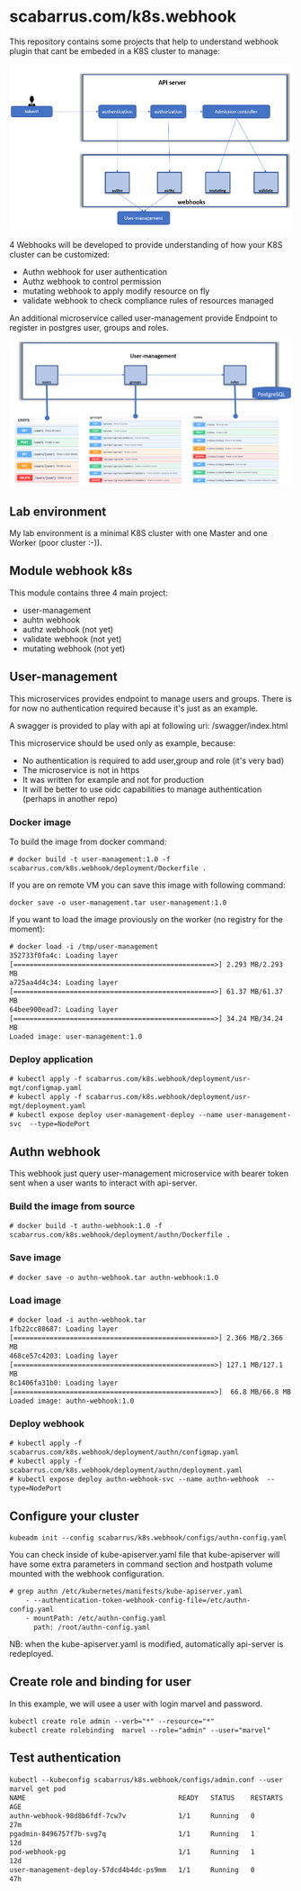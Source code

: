 # scabarrus.com/k8s.webhook
This repository contains some projects that help to understand webhook plugin that cant be embeded in a K8S cluster to manage:

![alt text](https://github.com/scabarrus/scabarrus.com/blob/master/k8s_webhook.PNG)

4 Webhooks will be developed to provide understanding of how your K8S cluster can be customized:
* Authn webhook for user authentication
* Authz webhook to control permission
* mutating webhook to apply modify resource on fly
* validate webhook to check compliance rules of resources managed

An additional microservice called user-management provide Endpoint to register in postgres user, groups and roles.

![alt text](https://github.com/scabarrus/scabarrus.com/blob/master/user-management.PNG)

## Lab environment
My lab environment is a minimal K8S cluster with one Master and one Worker (poor cluster :-)).

## Module webhook k8s

This module contains three 4 main project:
- user-management 
- auhtn webhook 
- authz webhook (not yet)
- validate webhook (not yet)
- mutating webhook (not yet)

## User-management
This microservices provides endpoint to manage users and groups.
There is for now no authentication required because it's just as an example.

A swagger is provided to play with api at following uri: /swagger/index.html

This microservice should be used only as example, because:
* No authentication is required to add user,group and role (it's very bad)
* The microservice is not in https 
* It was written for example and not for production
* It will be better to use oidc capabilities to manage authentication (perhaps in another repo)

### Docker image 
To build the image from docker command:
```
# docker build -t user-management:1.0 -f scabarrus.com/k8s.webhook/deployment/Dockerfile . 
```

If you are on remote VM you can save this image with following command:
```
docker save -o user-management.tar user-management:1.0
```

If you want to load the image proviously on the worker (no registry for the moment):<br>
```
# docker load -i /tmp/user-management
352733f0fa4c: Loading layer [==================================================>] 2.293 MB/2.293 MB
a725aa4d4c34: Loading layer [==================================================>] 61.37 MB/61.37 MB
64bee900ead7: Loading layer [==================================================>] 34.24 MB/34.24 MB
Loaded image: user-management:1.0
```

### Deploy application
```
# kubectl apply -f scabarrus.com/k8s.webhook/deployment/usr-mgt/configmap.yaml
# kubectl apply -f scabarrus.com/k8s.webhook/deployment/usr-mgt/deployment.yaml
# kubectl expose deploy user-management-deploy --name user-management-svc  --type=NodePort
```

## Authn webhook
This webhook just query user-management microservice with bearer token sent when a user wants to interact with api-server.

### Build the image from source
```
# docker build -t authn-webhook:1.0 -f scabarrus.com/k8s.webhook/deployment/authn/Dockerfile .
```

### Save image
```
# docker save -o authn-webhook.tar authn-webhook:1.0
```

### Load image
```
# docker load -i authn-webhook.tar 
1fb22cc88687: Loading layer [==================================================>] 2.366 MB/2.366 MB
468ce57c4203: Loading layer [==================================================>] 127.1 MB/127.1 MB
8c1406fa31b0: Loading layer [==================================================>]  66.8 MB/66.8 MB
Loaded image: authn-webhook:1.0
```

### Deploy webhook
```
# kubectl apply -f scabarrus.com/k8s.webhook/deployment/authn/configmap.yaml
# kubectl apply -f scabarrus.com/k8s.webhook/deployment/authn/deployment.yaml
# kubectl expose deploy authn-webhook-svc --name authn-webhook  --type=NodePort
```
## Configure your cluster
```
kubeadm init --config scabarrus/k8s.webhook/configs/authn-config.yaml
```
You can check inside of kube-apiserver.yaml file that kube-apiserver will have some extra parameters in command section and hostpath volume mounted with the webhook configuration.
```
# grep authn /etc/kubernetes/manifests/kube-apiserver.yaml
    - --authentication-token-webhook-config-file=/etc/authn-config.yaml
    - mountPath: /etc/authn-config.yaml
      path: /root/authn-config.yaml

```
NB: when the kube-apiserver.yaml is modified, automatically api-server is redeployed.

## Create role and binding for user 
In this example, we will usee a user with login marvel and password.
```
kubectl create role admin --verb="*" --resource="*"
kubectl create rolebinding  marvel --role="admin" --user="marvel"
```

## Test authentication 
```
kubectl --kubeconfig scabarrus/k8s.webhook/configs/admin.conf --user marvel get pod
NAME                                      READY   STATUS    RESTARTS   AGE
authn-webhook-98d8b6fdf-7cw7v             1/1     Running   0          27m
pgadmin-8496757f7b-svg7q                  1/1     Running   1          12d
pod-webhook-pg                            1/1     Running   1          12d
user-management-deploy-57dcd4b4dc-ps9mm   1/1     Running   0          47h
```
